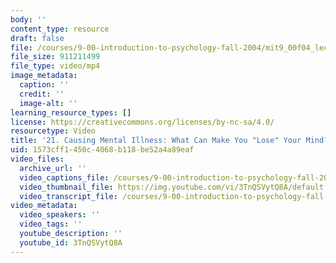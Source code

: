 ```yaml
---
body: ''
content_type: resource
draft: false
file: /courses/9-00-introduction-to-psychology-fall-2004/mit9_00f04_lec21_360p_16_9.mp4
file_size: 911211499
file_type: video/mp4
image_metadata:
  caption: ''
  credit: ''
  image-alt: ''
learning_resource_types: []
license: https://creativecommons.org/licenses/by-nc-sa/4.0/
resourcetype: Video
title: '21. Causing Mental Illness: What Can Make You "Lose" Your Mind? (audio only)'
uid: 1573cff1-450c-4068-b118-be52a4a89eaf
video_files:
  archive_url: ''
  video_captions_file: /courses/9-00-introduction-to-psychology-fall-2004/17hsXFfdI6Y3Pql5fqH8bKheGeSGYXWNY_transcript.webvtt
  video_thumbnail_file: https://img.youtube.com/vi/3TnQSVytQ8A/default.jpg
  video_transcript_file: /courses/9-00-introduction-to-psychology-fall-2004/17hsXFfdI6Y3Pql5fqH8bKheGeSGYXWNY_transcript.pdf
video_metadata:
  video_speakers: ''
  video_tags: ''
  youtube_description: ''
  youtube_id: 3TnQSVytQ8A
---
```

